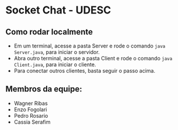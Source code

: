 # Socket Chat - UDESC

## Como rodar localmente
- Em um terminal, acesse a pasta Server e rode o comando `java Server.java`, para iniciar o servidor.
- Abra outro terminal, acesse a pasta Client e rode o comando `java Client.java`, para iniciar o cliente.
- Para conectar outros clientes, basta seguir o passo acima.
  
## Membros da equipe:
- Wagner Ribas
- Enzo Fogolari
- Pedro Rosario
- Cassia Serafim
